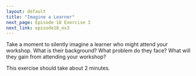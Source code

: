 ```yaml
---
layout: default
title: "Imagine a Learner"
next_page: Episode 18 Exercise 3
next_link: episode18_ex3
---
```


Take a moment to silently imagine a learner who might attend your workshop. What is their background? What problem do they face?
What will they gain from attending your workshop?

This exercise should take about 2 minutes.
